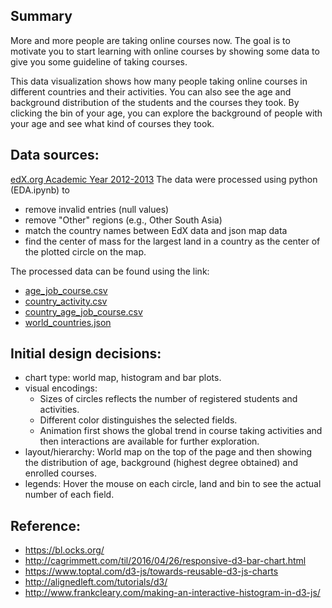 ## Summary
More and more people are taking online courses now. The goal is to motivate you to start learning with online courses by showing some data to give you some guideline of taking courses. 

This data visualization shows how many people taking online courses in different countries and their activities. You can also see the age and background distribution of the students and the courses they took. By clicking the bin of your age, you can explore the background of people with your age and see what kind of courses they took. 

## Data sources:
[edX.org Academic Year 2012-2013](https://public.tableau.com/en-us/s/resources)
The data were processed using python (EDA.ipynb) to
- remove invalid entries (null values)
- remove "Other" regions (e.g., Other South Asia)
- match the country names between EdX data and json map data
- find the center of mass for the largest land in a country as the center of the plotted circle on the map.

The processed data can be found using the link:
- [age_job_course.csv](https://www.dropbox.com/s/4na1gh45q3yk98h/age_job_course.csv?dl=0)
- [country_activity.csv](https://www.dropbox.com/s/nhswgzwb0w0h5vg/country_activity.csv?dl=0)
- [country_age_job_course.csv](https://www.dropbox.com/s/6twn5mnjzcyul1i/country_age_job_course.csv?dl=0)
- [world_countries.json](https://www.dropbox.com/s/icp8o2hh7ppgtln/world_countries.json?dl=0)


## Initial design decisions:
- chart type: world map, histogram and bar plots.
- visual encodings: 
  - Sizes of circles reflects the number of registered students and activities.
  - Different color distinguishes the selected fields.  
  - Animation first shows the global trend in course taking activities and then interactions are available for further exploration.
- layout/hierarchy: World map on the top of the page and then showing the distribution of age, background (highest degree obtained) and enrolled courses.
- legends: Hover the mouse on each circle, land and bin to see the actual number of each field.    


## Reference:
* https://bl.ocks.org/
* http://cagrimmett.com/til/2016/04/26/responsive-d3-bar-chart.html
* https://www.toptal.com/d3-js/towards-reusable-d3-js-charts
* http://alignedleft.com/tutorials/d3/
* http://www.frankcleary.com/making-an-interactive-histogram-in-d3-js/
